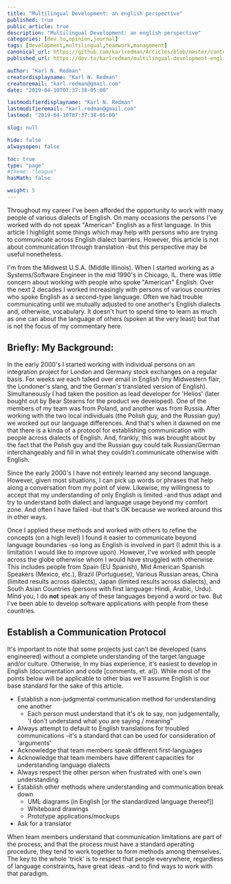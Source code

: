 ```yaml
---
title: "Multilingual Development: an english perspective"
published: true
public_article: true
description: "Multilingual Development: an english perspective"
categories: [dev.to,opinion,journal]
tags: [development,multilingual,teamwork,management]
canonical_url: https://github.com/karlredman/Articles/blob/master/content/dev.to/multilingual_development.md
published_url: https://dev.to/karlredman/multilingual-development-english-perspective-g0i

author: "Karl N. Redman"
creatordisplayname: "Karl N. Redman"
creatoremail: "karl.redman@gmail.com"
date: "2019-04-10T07:37:38-05:00"

lastmodifierdisplayname: "Karl N. Redman"
lastmodifieremail: "karl.redman@gmail.com"
lastmod: "2019-04-10T07:37:38-05:00"

slug: null

hide: false
alwaysopen: false

toc: true
type: "page"
#theme: "league"
hasMath: false

weight: 5
---
```


Throughout my career I've been afforded the opportunity to work with many people of various dialects of English. On many occasions the persons I've worked with do not speak "American" English as a first language. In this article I highlight some things which may help with persons who are trying to communicate across English dialect barriers. However, this article is not about communication through translation -but this perspective may be useful nonetheless.

I'm from the Midwest U.S.A. (Middle Illinois). When I started working as a Systems/Software Engineer in the mid 1990's in Chicago, IL. there was little concern about working with people who spoke "American" English. Over the next 2 decades I worked increasingly with persons of various countries who spoke English as a second-type language. Often we had trouble communicating until we mutually adjusted to one another's English dialects and, otherwise, vocabulary. It doesn't hurt to spend time to learn as much as one can about the language of others (spoken at the very least) but that is not the focus of my commentary here.

## Briefly: My Background:

In the early 2000's I started working with individual persons on an integration project for London and Germany stock exchanges on a regular basis. For weeks we each talked over email in English (my Midwestern flair, the Londoner's slang, and the German's translated version of English). Simultaneously I had taken the position as lead developer for 'Helios' (later bought out by Bear Stearns for the product we developed). One of the members of my team was from Poland, and another was from Russia. After working with the two local individuals (the Polish guy, and the Russian guy) we worked out our language differences. And that's when it dawned on me that there is a kinda of a protocol for establishing communication with people across dialects of English. And, frankly, this was brought about by the fact that the Polish guy and the Russian guy could talk Russian/German interchangeably and fill in what they couldn't communicate otherwise with English.

Since the early 2000's I have not entirely learned any second language. However, given most situations, I can pick up words or phrases that help along a conversation from my point of view. Likewise, my willingness to accept that my understanding of only English is limited -and thus adapt and try to understand both dialect and language usage beyond my comfort zone. And often I have failed -but that's OK because we worked around this in other ways.

Once I applied these methods and worked with others to refine the concepts (on a high level) I found it easier to communicate beyond language boundaries -so long as English is involved in part (I admit this is a limitation I would like to improve upon). However, I've worked with people across the globe otherwise whom I would have struggled with otherwise. This includes people from Spain (EU Spanish), Mid American Spanish Speakers (Mexico, etc.), Brazil (Portuguese), Various Russian areas, China (limited results across dialects), Japan (limited results across dialects), and South Asian Countries (persons with first language: Hindi, Arabic, Urdu). Mind you, I do **not** speak any of these languages beyond a word or two. But I've been able to develop software applications with people from these countries.

## Establish a Communication Protocol

It's important to note that some projects just can't be developed (sans engineered) without a complete understanding of the target language and/or culture. Otherwise, In my bias experience, it's easiest to develop in English (documentation and code [comments, et. al]). While most of the points below will be applicable to other bias we'll assume English is our base standard for the sake of this article.

* Establish a non-judgmental communication method for understanding one another
    * Each person must understand that it's ok to say, non judgementally, 'I don't understand what you are saying / meaning"
* Always attempt to default to English translations for troubled communications -it's a standard that can be used for consideration of 'arguments'
* Acknowledge that team members speak different first-languages
* Acknowledge that team members have different capacities for understanding language dialects
* Always respect the other person when frustrated with one's own understanding
* Establish other methods where understanding and communication break down
    * UML diagrams (in English [or the standardized language thereof])
    * Whiteboard drawings
    * Prototype applications/mockups
* Ask for a translator

When team members understand that communication limitations are part of the process, and that the process must have a standard operating procedure, they tend to work together to form methods among themselves. The key to the whole 'trick' is to respect that people everywhere, regardless of language constraints, have great ideas -and to find ways to work with that paradigm.
